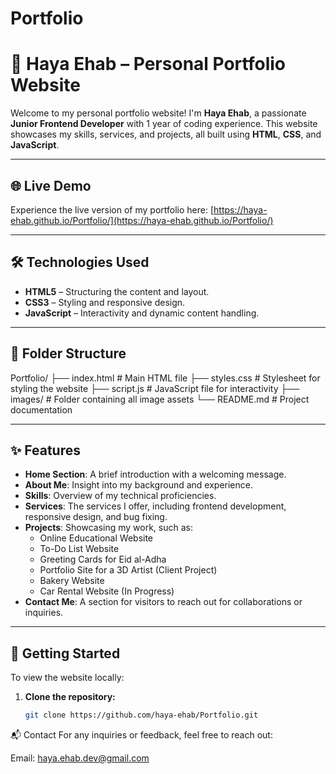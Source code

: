 # Portfolio

# 💼 Haya Ehab – Personal Portfolio Website

Welcome to my personal portfolio website! I'm **Haya Ehab**, a passionate **Junior Frontend Developer** with 1 year of coding experience. This website showcases my skills, services, and projects, all built using **HTML**, **CSS**, and **JavaScript**.

---

## 🌐 Live Demo

Experience the live version of my portfolio here: [https://haya-ehab.github.io/Portfolio/](https://haya-ehab.github.io/Portfolio/)

---

## 🛠️ Technologies Used

- **HTML5** – Structuring the content and layout.
- **CSS3** – Styling and responsive design.
- **JavaScript** – Interactivity and dynamic content handling.

---

## 📁 Folder Structure
Portfolio/
├── index.html # Main HTML file
├── styles.css # Stylesheet for styling the website
├── script.js # JavaScript file for interactivity
├── images/ # Folder containing all image assets
└── README.md # Project documentation


---

## ✨ Features

- **Home Section**: A brief introduction with a welcoming message.
- **About Me**: Insight into my background and experience.
- **Skills**: Overview of my technical proficiencies.
- **Services**: The services I offer, including frontend development, responsive design, and bug fixing.
- **Projects**: Showcasing my work, such as:
  - Online Educational Website
  - To-Do List Website
  - Greeting Cards for Eid al-Adha
  - Portfolio Site for a 3D Artist (Client Project)
  - Bakery Website
  - Car Rental Website (In Progress)
- **Contact Me**: A section for visitors to reach out for collaborations or inquiries.

---

## 🚀 Getting Started

To view the website locally:

1. **Clone the repository:**
   ```bash
   git clone https://github.com/haya-ehab/Portfolio.git
📬 Contact
For any inquiries or feedback, feel free to reach out:

Email: haya.ehab.dev@gmail.com
